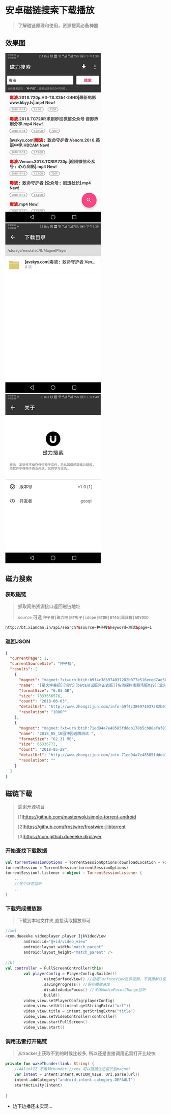 # 安卓磁链搜索下载播放

> 了解磁链原理和使用，资源搜索必备神器




## 效果图

![1](screenshot/1.png) ![2](screenshot/2.png) ![3](screenshot/3.png)

## 磁力搜索

### 获取磁链

> 抓取网络资源接口返回磁链地址
>
> `source` 可选 `种子搜|磁力吧|BT兔子|idope|BTDB|BT4G|屌丝搜|AOYOSO`

```html
http://bt.xiandan.in/api/search?&source=种子搜&keyword=测试&page=1
```

### 返回JSON

```json
{
  "currentPage": 1,
  "currentSourceSite": "种子搜",
  "results": [
    {
      "magnet": "magnet:?xt=urn:btih:b9f4c386974037282b077e516eced7ae50e57b7f",
      "name": "[星火字幕组][填坑][beta测试版非正式版][名侦探柯南剧场版M19][业火的向日葵][1080P][10bit][简日附带假名].mkv ",
      "formatSize": "6.83 GB",
      "size": 7333656576,
      "count": "2018-06-03",
      "detailUrl": "http://www.zhongzijun.com/info-b9f4c386974037282b077e516eced7ae50e57b7f",
      "resolution": "1080P"
    },
    {
      "magnet": "magnet:?xt=urn:btih:71ed94a7e48585fddeb178b5cb88afaf8354c1b4",
      "name": "2018_05_16园博园迈腾测试 ",
      "formatSize": "62.31 MB",
      "size": 65336772,
      "count": "2018-05-28",
      "detailUrl": "http://www.zhongzijun.com/info-71ed94a7e48585fddeb178b5cb88afaf8354c1b4",
      "resolution": ""
    }
  ]
}
```

## 磁链下载

> 感谢开源项目
>
> [1]https://github.com/masterwok/simple-torrent-android
>
> [2]https://github.com/frostwire/frostwire-jlibtorrent
>
> [3]https://com.github.dueeeke.dkplayer



### 开始查找下载数据

```kotlin
val torrentSessionOptions = TorrentSessionOptions(downloadLocation = File(rootPath), onlyDownloadLargestFile = true, enableLogging = false, shouldStream = true)
torrentSession = TorrentSession(torrentSessionOptions)
torrentSession?.listener = object : TorrentSessionListener {
    ...
    //各个状态监听
    ...
}
```

### 下载完成播放器

> 下载到本地文件夹,直接读取播放即可

```kotlin
//xml
<com.dueeeke.videoplayer.player.IjkVideoView
        android:id="@+id/video_view"
        android:layout_width="match_parent"
        android:layout_height="match_parent" />

//kt
val controller = FullScreenController(this)
        val playerConfig = PlayerConfig.Builder()
                .usingSurfaceView() //启用SurfaceView显示视频，不调用默认使用TextureView
                .savingProgress() //保存播放进度
                .disableAudioFocus() //关闭AudioFocusChange监听
                .build()
        video_view.setPlayerConfig(playerConfig)
        video_view.setUrl(intent.getStringExtra("url"))
        video_view.title = intent.getStringExtra("title")
        video_view.setVideoController(controller)
        video_view.startFullScreen()
        video_view.start()
```



### 调用迅雷打开磁链

> 从tracker上获取不到的时候比较多, 所以还是直接调用迅雷打开比较快

```kotlin
private fun wakeThunder(link: String) {
    //AAlinkZZ 不用转thunder://xxx 可以直接让迅雷识别magnet
    var intent = Intent(Intent.ACTION_VIEW, Uri.parse(url))
    intent.addCategory("android.intent.category.DEFAULT")
    startActivity(intent)

}
```



- 边下边播还未实现...


